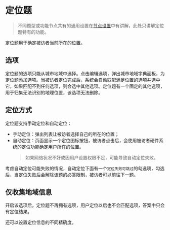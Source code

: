 ```index

```

```tag

```

```summary

```
# 定位题

> 不同题型或功能节点共有的通用设置在[节点设置](../node-setting/concept.md)中有讲解，此处只讲解定位题特有的功能。

定位题用于确定被访者当前所在的位置。

## 选项
定位题的选项只能从城市地域中选择。点击编辑选项，弹出城市地域字典面板，为定位题添加选项。当被访者定位完成后，系统会自动匹配满足位置的选项并选中它，如果匹配不到任何选项，则会选中其他选项。定位题有一个固定的其他选项，用于归集无法识别的地理位置，该选项无法删除。

## 定位方式
定位题支持手动定位和自动定位：
+ 手动定位：弹出列表让被访者选择自己的所在的位置；
+ 自动定位：页面显示一个定位图标按钮，被访者点击后，会使用被访者硬件系统的定位功能确定用户所在的位置。
    > 如果网络状况不好或因用户设置权限不足，可能导致自动定位失败。
    
考虑自动定位可能失败的情况，自动定位下面有一个`定位失败可跳过`的勾选项，勾选后，当定位失败后会解除该题的必答限制，被访者可以前往下一题。

## 仅收集地域信息
开启该选项后，定位题不再拥有选项，用户定位以后也不会匹配选项，答案中只会有定位结果。

还可以设置定位信息的不同精确度。
